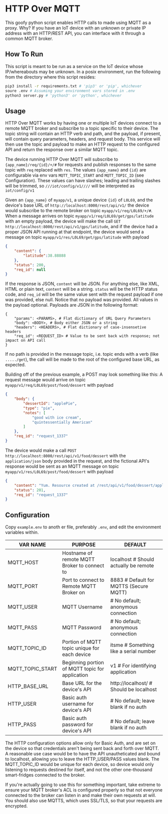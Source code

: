 # HTTP Over MQTT

This goofy python script enables HTTP calls to made using MQTT as a proxy.
Why? If you have an IoT device with an unknown or private IP address with an HTTP/REST API, you can interface with it through a common MQTT broker.

## How To Run

This script is meant to be run as a service on the IoT device whose IP/whereabouts may be unknown.
In a posix environment, run the following from the directory where this script resides:
```bash
pip3 install -r requirements.txt # 'pip3' or 'pip', whichever
soure .env # Assuming your environment vars stored in .env
python3 server.py # 'python3' or 'python', whichever
```

## Usage

HTTP Over MQTT works by having one or multiple IoT devices connect to a remote MQTT broker and subscribe to a topic specific to their device.
The topic string will contain an HTTP verb and path, and the payload, if present, will contain query parameters, headers, and request body.
This service will then use the topic and payload to make an HTTP request to the configured API and return the response over a similar MQTT topic.

The device running HTTP Over MQTT will subscribe to `{app_name}/req/{id}/+/#` for requests and publish responses to the same topic with `req` replaced with `res`.
The values `{app_name}` and `{id}` are configurable via env vars `MQTT_TOPIC_START` and `MQTT_TOPIC_ID` (see Configuration).
These values can have slashes; leading and trailing slashes will be trimmed, so `///iot/config/v1////` will be interpreted as `iot/config/v1`

Given an `{app_name}` of `myapp/v1`, a unique device `{id}` of `L0L69`, and the device's base URL of `http://localhost:8000/rest/api/v1/` the device would subscribe to the remote broker on topic `myapp/v1/req/L0L69/+/#`. When a message arrives on topic `myapp/v1/req/L0L69/get/gps/latitude` with an empty payload, the device will make the call `GET http://localhost:8000/rest/api/v1/gps/latitude`, and if the device had a proper JSON API running at that endpoint, the device would send a message on topic `myapp/v1/res/L0L69/get/gps/latitude` with payload 
```json
{
    "content": {
        "latitude":38.88888
    },
    "status": 200,
    "req_id": null
}
```
If the response is JSON, `content` will be JSON. For anything else, like XML, HTML or plain text, `content` will be a string. `status` will be the HTTP status code, and `req_id` will be the same value sent with the request payload if one was provided, else null.
Notice that no payload was provided. All values in the payload optional. Payloads are JSON in the following format:
```
{
    "params": <PARAMS>, # Flat dictionary of URL Query Parameters
    "body": <BODY>, # Body either JSON or a string
    "headers": <HEADERS>, # Flat dictionary of case-insensetive headers
    "req_id": <REQUEST_ID> # Value to be sent back with response; not impact on API call
}
```
If no path is provided in the message topic, i.e. topic ends with a verb (like `...../get`), the call will be made to the root of the configured base URL, as expected.

Building off of the previous example, a POST may look something like this:
A request message would arrive on topic `myapp/v1/req/L0L69/post/food/dessert` with payload
```json
{
    "body": {
        "dessertId": "applePie",
        "type": "pie",
        "notes": [
            "good with ice cream",
            "quintessentially American"
        ]
    },
    "req_id": "request_1337"
}
```
The device would make a call `POST http://localhost:8000/rest/api/v1/food/dessert` with the `application/json` body provided in the request, and the fictional API's response would be sent as an MQTT message on topic `myapp/v1/res/L0L69/post/food/dessert` with payload 
```json
{
    "content": "Yum. Resource created at /rest/api/v1/food/dessert/applePie",
    "status": 201,
    "req_id": "request_1337"
}
```

## Configuration

Copy `example.env` to anoth
er file, preferably `.env`, and edit the environment variables within.

| VAR NAME         | PURPOSE                                         | DEFAULT                                 |
|------------------|-------------------------------------------------|-----------------------------------------|
| MQTT_HOST        | Hostname of remote MQTT Broker to connect to    | localhost # Should actually be remote   |
| MQTT_PORT        | Port to connect to Remote MQTT Broker on        | 8883 # Default for MQTTS (Secure MQTT)  |
| MQTT_USER        | MQTT Username                                   | # No default; anonymous connection      |
| MQTT_PASS        | MQTT Password                                   | # No default; anonymous connection      |
| MQTT_TOPIC_ID    | Portion of MQTT topic unique for each device    | itsme # Something like a serial number  |
| MQTT_TOPIC_START | Beginning portion of MQTT topic for application | v1 # For identifying application        |
| HTTP_BASE_URL    | Base URL for the device's API                   | http://localhost/ # Should be localhost |
| HTTP_USER        | Basic auth username for device's API            | # No default; leave blank if no auth    |
| HTTP_PASS        | Basic auth password for device's API            | # No default; leave blank if no auth    |

The HTTP configuration options allow only for Basic Auth, and are set on the device so that credentials aren't being sent back and forth over MQTT. A reasonable use case would be to have the API unautheticated and bound to localhost, allowing you to leave the HTTP_USER/PASS values blank. The MQTT_TOPIC_ID would be unique for each device, so device would only listening to requests destined for itself, and not the other one-thousand smart-fridges connected to the broker.

If you're actually going to use this for something important, take extreme to ensure your MQTT broker's ACL is configured properly so that not everyone connected to the broker can listen in and make their own requests at will. You should also use MQTTS, which uses SSL/TLS, so that your requests are encrypted.